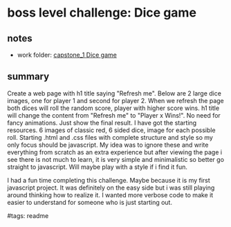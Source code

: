 # boss level challenge: Dice game

## notes

- work folder: [capstone_1 Dice game](../capstone_1%20Dice%20game/)

## summary

Create a web page with h1 title saying "Refresh me". Below are 2 large dice images, one for player 1 and second for player 2. When we refresh the page both dices will roll the random score, player with higher score wins. h1 title will change the content from "Refresh me" to "Player x Wins!". No need for fancy animations. Just show the final result. I have got the starting resources. 6 images of classic red, 6 sided dice, image for each possible roll. Starting .html and .css files with complete structure and style so my only focus should be javascript. My idea was to ignore these and write everything from scratch as an extra experience but after viewing the page i see there is not much to learn, it is very simple and minimalistic so better go straight to javascript. Will maybe play with a style if i find it fun.

I had a fun time completing this challenge. Maybe because it is my first javascript project. It was definitely on the easy side but i was still playing around thinking how to realize it. I wanted more verbose code to make it easier to understand for someone who is just starting out.

#tags: readme
